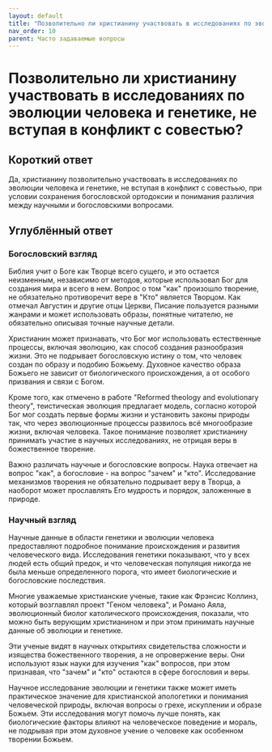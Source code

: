 ```yaml
---
layout: default
title: "Позволительно ли христианину участвовать в исследованиях по эволюции человека и генетике, не вступая в конфликт с совестью?"
nav_order: 10
parent: Часто задаваемые вопросы
---
```


# Позволительно ли христианину участвовать в исследованиях по эволюции человека и генетике, не вступая в конфликт с совестью?

## Короткий ответ

Да, христианину позволительно участвовать в исследованиях по эволюции человека и генетике, не вступая в конфликт с совестьью, при условии сохранения богословской ортодоксии и понимания различия между научными и богословскими вопросами.

## Углублённый ответ

### Богословский взгляд

Библия учит о Боге как Творце всего сущего, и это остается неизменным, независимо от методов, которые использовал Бог для создания мира и всего в нем. Вопрос о том "как" произошло творение, не обязательно противоречит вере в "Кто" является Творцом. Как отмечал Августин и другие отцы Церкви, Писание пользуется разными жанрами и может использовать образы, понятные читателю, не обязательно описывая точные научные детали.

Христианин может признавать, что Бог мог использовать естественные процессы, включая эволюцию, как способ создания разнообразия жизни. Это не подрывает богословскую истину о том, что человек создан по образу и подобию Божьему. Духовное качество образа Божьего не зависит от биологического происхождения, а от особого призвания и связи с Богом.

Кроме того, как отмечено в работе "Reformed theology and evolutionary theory", теистическая эволюция предлагает модель, согласно которой Бог мог создать первые формы жизни и установить законы природы так, что через эволюционные процессы развилось всё многообразие жизни, включая человека. Такое понимание позволяет христианину принимать участие в научных исследованиях, не отрицая веры в божественное творение.

Важно различать научные и богословские вопросы. Наука отвечает на вопрос "как", а богословие - на вопрос "зачем" и "кто". Исследование механизмов творения не обязательно подрывает веру в Творца, а наоборот может прославлять Его мудрость и порядок, заложенные в природе.

### Научный взгляд

Научные данные в области генетики и эволюции человека предоставляют подробное понимание происхождения и развития человеческого вида. Исследования генетики показывают, что у всех людей есть общий предок, и что человеческая популяция никогда не была меньше определенного порога, что имеет биологические и богословские последствия.

Многие уважаемые христианские ученые, такие как Фрэнсис Коллинз, который возглавлял проект "Геном человека", и Романо Аяла, эволюционный биолог католического происхождения, показали, что можно быть верующим христианином и при этом принимать научные данные об эволюции и генетике.

Эти ученые видят в научных открытиях свидетельства сложности и изящества божественного творения, а не опровержение веры. Они используют язык науки для изучения "как" вопросов, при этом признавая, что "зачем" и "кто" остаются в сфере богословия и веры.

Научное исследование эволюции и генетики также может иметь практическое значение для христианской апологетики и понимания человеческой природы, включая вопросы о грехе, искуплении и образе Божьем. Эти исследования могут помочь лучше понять, как биологические факторы влияют на человеческое поведение и мораль, не подрывая при этом духовное учение о человеке как особенном творении Божьем.